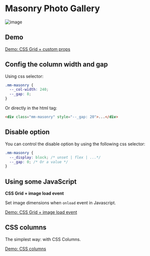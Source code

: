 # Masonry Photo Gallery

![image](https://user-images.githubusercontent.com/3266486/170789547-9fcfa677-01b0-4347-9d6a-941cc34efd21.png)

## Demo

[Demo: CSS Grid + custom props](https://masonry.manumorante.com/web/01-css-grid-custom-props.html)

## Config the **column width** and **gap**

Using css selector:

```css
.mm-masonry {
  --_col-width: 240;
  --_gap: 8;
}
```

Or directly in the html tag:

```html
<div class="mm-masonry" style="--_gap: 20">...</div>
```

## Disable option

You can control the disable option by using the following css selector:

```css
.mm-masonry {
  --_display: block; /* unset | flex | ...*/
  --_gap: 0; /* Or a value */
}
```

## Using some JavaScript

**CSS Grid + image load event**

Set image dimensions when `onload` event in Javascript.

[Demo: CSS Grid + image load event](https://masonry.manumorante.com/web/02-css-grid-js-load.html)

## CSS columns

The simplest way: with CSS Columns.

[Demo: CSS columns](https://masonry.manumorante.com/web/03-css-colums.html)
